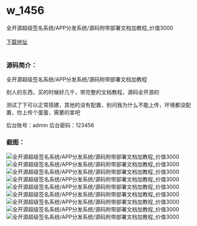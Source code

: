 # w_1456
全开源超级签名系统/APP分发系统/源码附带部署文档加教程_价值3000
<br/></br>
[下载地址](https://www.uuid2.com/1456.html "下载地址")
<br/></br>
<h3>源码简介：</h3>
<p>全开源超级签名系统/APP分发系统/源码附带部署文档加教程<p>
<p>别人的东西，买的时候好几千，带完整的文档教程，源码全开源的<p>
<p>测试了下可以正常搭建，其他的没有配置，别问我为什么不能上传，环境都没配置，你上传个蛋蛋，需要的拿吧<p>
<p>后台账号：admin  后台密码：123456<p>
<h3>截图：</h3>
<img src="https://www.uuid2.com/wp-content/uploads/img/202108/207b00f715.png" alt="全开源超级签名系统/APP分发系统/源码附带部署文档加教程_价值3000"><img src="https://www.uuid2.com/wp-content/uploads/img/202108/4c15ac6999.png" alt="全开源超级签名系统/APP分发系统/源码附带部署文档加教程_价值3000"><img src="https://www.uuid2.com/wp-content/uploads/img/202108/1da2abf181.png" alt="全开源超级签名系统/APP分发系统/源码附带部署文档加教程_价值3000"><img src="https://www.uuid2.com/wp-content/uploads/img/202108/1da2abf489.png" alt="全开源超级签名系统/APP分发系统/源码附带部署文档加教程_价值3000"><img src="https://www.uuid2.com/wp-content/uploads/img/202108/74ee104773.png" alt="全开源超级签名系统/APP分发系统/源码附带部署文档加教程_价值3000"><img src="https://www.uuid2.com/wp-content/uploads/img/202108/2b267f2413.png" alt="全开源超级签名系统/APP分发系统/源码附带部署文档加教程_价值3000"><img src="https://www.uuid2.com/wp-content/uploads/img/202108/2b267f2971.png" alt="全开源超级签名系统/APP分发系统/源码附带部署文档加教程_价值3000"><img src="https://www.uuid2.com/wp-content/uploads/img/202108/d90ead8495.png" alt="全开源超级签名系统/APP分发系统/源码附带部署文档加教程_价值3000"><img src="https://www.uuid2.com/wp-content/uploads/img/202108/09b67c7113.png" alt="全开源超级签名系统/APP分发系统/源码附带部署文档加教程_价值3000">
